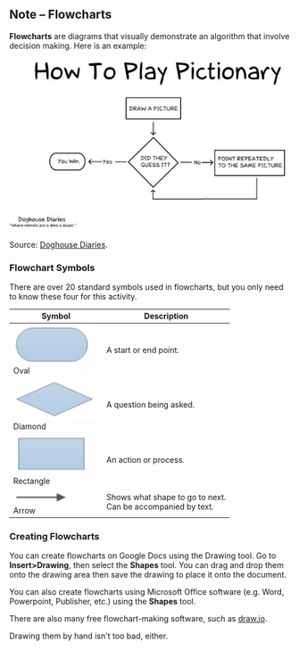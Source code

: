 ## Note – Flowcharts

**Flowcharts** are diagrams that visually demonstrate an algorithm that involve decision making. Here is an example:

![](../../Images/Pictionary_Flowchart.jpg)

Source: [Doghouse Diaries](http://thedoghousediaries.com/).

### Flowchart Symbols

There are over 20 standard symbols used in flowcharts, but you only need to know these four for this activity.

| Symbol                                       | Description                                                  |
| -------------------------------------------- | ------------------------------------------------------------ |
| ![](../../Images/Oval.png)<br>Oval           | A start or end point.                                        |
| ![](../../Images/Diamond.png)<br>Diamond     | A question being asked.                                      |
| ![](../../Images/Rectangle.png)<br>Rectangle | An action or process.                                        |
| ![](../../Images/Arrow.png)<br>Arrow         | Shows what shape to go to next.<br>Can be accompanied by text. |

### Creating Flowcharts 

You can create flowcharts on Google Docs using the Drawing tool. Go to **Insert>Drawing**, then select the **Shapes** tool. You can drag and drop them onto the drawing area then save the drawing to place it onto the document.

You can also create flowcharts using Microsoft Office software (e.g. Word, Powerpoint, Publisher, etc.) using the **Shapes** tool. 

There are also many free flowchart-making software, such as [draw.io](https://www.draw.io/).

Drawing them by hand isn't too bad, either.

